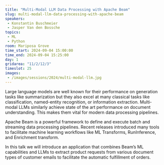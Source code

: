 ```yaml
---
title: "Multi-Modal LLM Data Processing with Apache Beam"
slug: multi-modal-llm-data-processing-with-apache-beam
speakers:
 - Konstantin Buschmeier
 - Jasper Van den Bossche
topics:
 - ML
 - Python
room: Mariposa Grove
time_start: 2024-09-04 15:00:00
time_end: 2024-09-04 15:25:00
day: 1
gridarea: "11/2/12/3"
timeslot: 25
images:
 - /images/sessions/2024/multi-modal-llm.jpg 
---
```


Large language models are well known for their performance on generation tasks like summarization but they also excel at many classical tasks like classification, named-entity recognition, or information extraction. Multi-modal LLMs similarly achieve state of the art performance on document understanding. This makes them vital for modern data processing pipelines.

Apache Beam is a powerful framework to define and execute batch and streaming data processing pipelines. Recent releases introduced many tools to facilitate machine learning workflows like ML Transforms, RunInference, and Enrichment transform.

In this talk we will introduce an application that combines Beam’s ML capabilities and LLMs to extract product requests from various document types of customer emails to facilitate the automatic fulfillment of orders.